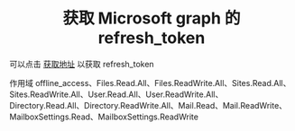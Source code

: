 <div align="center">
    <h1>获取 Microsoft graph 的 refresh_token</h1>
</div>

可以点击 [获取地址]() 以获取 refresh_token  

作用域
offline_access、Files.Read.All、Files.ReadWrite.All、Sites.Read.All、Sites.ReadWrite.All、User.Read.All、User.ReadWrite.All、Directory.Read.All、Directory.ReadWrite.All、Mail.Read、Mail.ReadWrite、MailboxSettings.Read、MailboxSettings.ReadWrite